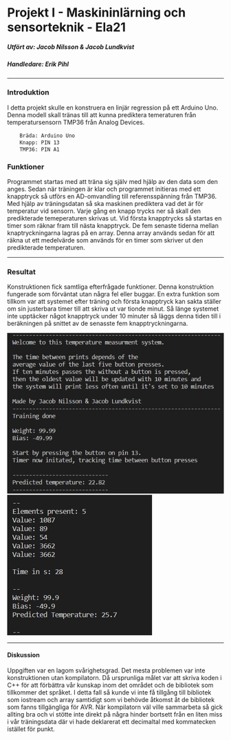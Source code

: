 # Projekt I - Maskininlärning och sensorteknik - Ela21

##### Utfört av: Jacob Nilsson & Jacob Lundkvist
##### Handledare: Erik  Pihl
*****

### Introduktion
I detta projekt skulle en konstruera en linjär regression på ett Arduino Uno. Denna modell skall tränas till att kunna prediktera temeraturen från temperatursensorn TMP36 från Analog Devices. 

        Bräda: Arduino Uno
        Knapp: PIN 13
        TMP36: PIN A1

### Funktioner
Programmet startas med att träna sig själv med hjälp av den data som den anges. Sedan när träningen är klar och programmet initieras med ett knapptryck så utförs en AD-omvandling till referensspänning från TMP36. Med hjälp av träningsdatan så ska maskinen prediktera vad det är för temperatur vid sensorn. Varje gång en knapp trycks ner så skall den predikterade temeperaturen skrivas ut. Vid första knapptrycks så startas en timer som räknar fram till nästa knapptryck. De fem senaste tiderna mellan knaptryckningarna lagras på en array. Denna array används sedan för att räkna ut ett medelvärde som används för en timer som skriver ut den predikterade temperaturen.
****

### Resultat
Konstruktionen fick samtliga efterfrågade funktioner. Denna konstruktion fungerade som förväntat utan några fel eller buggar.
En extra funktion som tillkom var att systemet efter träning och första knapptryck kan sakta ställer om sin justerbara timer till att skriva ut var tionde minut. Så länge systemet inte upptäcker något knapptryck under 10 minuter så läggs denna tiden till i beräkningen på snittet av de senasste fem knapptryckningarna.

![alt text](https://github.com/Jacnil98/Ela21-Projekt-1/blob/main/img/SerialMonitor.png)
![alt text](https://github.com/Jacnil98/Ela21-Projekt-1/blob/main/img/SerialMonitor2.png)

****
#### Diskussion
Uppgiften var en lagom svårighetsgrad. Det mesta problemen var inte konstruktionen utan kompilatorn. Då ursprunliga målet var att skriva koden i C++ för att förbättra vår kunskap inom det området och de bibliotek som tillkommer det språket. I detta fall så kunde vi inte få tillgång till bibliotek som iostream och array samtidigt som vi behövde åtkomst åt de bibliotek som fanns tillgängliga för AVR. När kompilatorn väl ville sammarbeta så gick allting bra och vi stötte inte direkt på några hinder bortsett från en liten miss i vår träningsdata där vi hade deklarerat ett decimaltal med kommatecken istället för punkt. 
